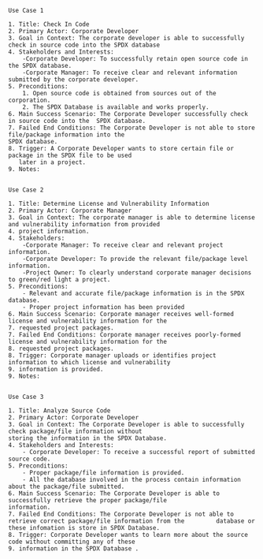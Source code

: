 	Use Case 1
	
	1. Title: Check In Code
	2. Primary Actor: Corporate Developer
	3. Goal in Context: The corporate developer is able to successfully check in source code into the SPDX database 
	4. Stakeholders and Interests:
		-Corporate Developer: To successfully retain open source code in the SPDX database.
		-Corporate Manager: To receive clear and relevant information submitted by the corporate developer.
	5. Preconditions:
		1. Open source code is obtained from sources out of the corporation.
		2. The SPDX Database is available and works properly.
	6. Main Success Scenario: The Corporate Developer successfully check in source code into the  SPDX database.
	7. Failed End Conditions: The Corporate Developer is not able to store file/package information into the 
	SPDX database. 
	8. Trigger: A Corporate Developer wants to store certain file or package in the SPDX file to be used 
	   later in a project. 
	9. Notes:


	Use Case 2

	1. Title: Determine License and Vulnerability Information
	2. Primary Actor: Corporate Manager
	3. Goal in Context: The corporate manager is able to determine license and vulnerability information from provided 
	4. project information. 
	4. Stakeholders:
		-Corporate Manager: To receive clear and relevant project information.
		-Corporate Developer: To provide the relevant file/package level information. 
		-Project Owner: To clearly understand corporate manager decisions to green/red light a project. 
	5. Preconditions:
		- Relevant and accurate file/package information is in the SPDX database. 
		- Proper project information has been provided
	6. Main Success Scenario: Corporate manager receives well-formed license and vulnerability information for the 
	7. requested project packages. 
	7. Failed End Conditions: Corporate manager receives poorly-formed license and vulnerability information for the 
	8. requested project packages. 
	8. Trigger: Corporate manager uploads or identifies project information to which license and vulnerability
	9. information is provided. 
	9. Notes:

	
	Use Case 3

	1. Title: Analyze Source Code
	2. Primary Actor: Corporate Developer
	3. Goal in Context: The Corporate Developer is able to successfully check package/file information without
	storing the information in the SPDX Database. 
	4. Stakeholders and Interests: 
		- Corporate Developer: To receive a successful report of submitted source code.
	5. Preconditions:
		- Proper package/file information is provided.
		- All the database involved in the process contain information about the package/file submitted. 
	6. Main Success Scenario: The Corporate Developer is able to successfully retrieve the proper package/file
	information. 
	7. Failed End Conditions: The Corporate Developer is not able to retrieve correct package/file information from the 		database or these infomation is store in SPDX Database. 
	8. Trigger: Corporate Developer wants to learn more about the source code without committing any of these
	9. information in the SPDX Database .
